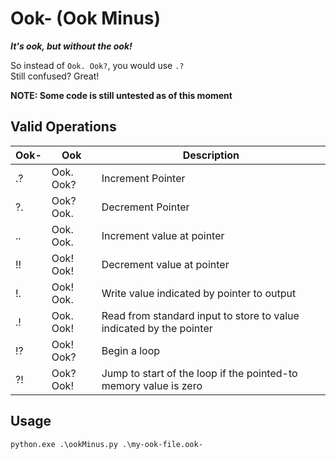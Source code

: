 # Ook- (Ook Minus)

***It's ook, but without the ook!***

So instead of `Ook. Ook?`, you would use `.?`  
Still confused? Great!

**NOTE: Some code is still untested as of this moment**

## Valid Operations
Ook- | Ook | Description
--- | --- | ---
.? | Ook. Ook? | Increment Pointer
?. | Ook? Ook. | Decrement Pointer
.. | Ook. Ook. | Increment value at pointer
!! | Ook! Ook! | Decrement value at pointer
!. | Ook! Ook. | Write value indicated by pointer to output
.! | Ook. Ook! | Read from standard input to store to value indicated by the pointer
!? | Ook! Ook? | Begin a loop
?! | Ook? Ook! | Jump to start of the loop if the pointed-to memory value is zero

## Usage
`python.exe .\ookMinus.py .\my-ook-file.ook-`